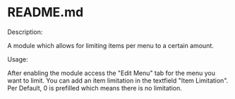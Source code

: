README.md
=========

Description:

A module which allows for limiting items per menu to a certain amount.

Usage:

After enabling the module access the "Edit Menu" tab for the menu you want to
limit. You can add an item limitation in the textfield "Item Limitation".
Per Default, 0 is prefilled which means there is no limitation.

